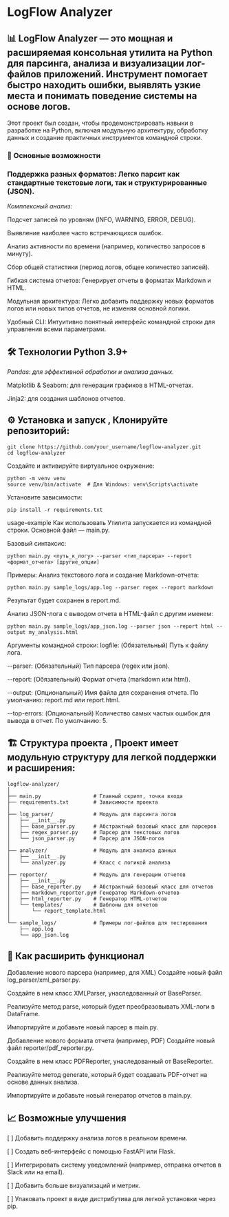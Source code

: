 # **LogFlow Analyzer**


## 📊 **LogFlow Analyzer** — это мощная и расширяемая консольная утилита на Python для парсинга, анализа и визуализации лог-файлов приложений. Инструмент помогает быстро находить ошибки, выявлять узкие места и понимать поведение системы на основе логов.

Этот проект был создан, чтобы продемонстрировать навыки в разработке на Python, включая модульную архитектуру, обработку данных и создание практичных инструментов командной строки.

### 🚀 Основные возможности
### Поддержка разных форматов: Легко парсит как стандартные текстовые логи, так и структурированные (JSON).

_Комплексный анализ:_

Подсчет записей по уровням (INFO, WARNING, ERROR, DEBUG).

Выявление наиболее часто встречающихся ошибок.

Анализ активности по времени (например, количество запросов в минуту).

Сбор общей статистики (период логов, общее количество записей).

Гибкая система отчетов: Генерирует отчеты в форматах Markdown и HTML.

Модульная архитектура: Легко добавить поддержку новых форматов логов или новых типов отчетов, не изменяя основной логики.

Удобный CLI: Интуитивно понятный интерфейс командной строки для управления всеми параметрами.

## 🛠️ Технологии Python 3.9+

_Pandas: для эффективной обработки и анализа данных._

Matplotlib & Seaborn: для генерации графиков в HTML-отчетах.

Jinja2: для создания шаблонов отчетов.

## ⚙️ Установка и запуск , Клонируйте репозиторий:
```
git clone https://github.com/your_username/logflow-analyzer.git
cd logflow-analyzer
```
Создайте и активируйте виртуальное окружение:
```
python -m venv venv
source venv/bin/activate  # Для Windows: venv\Scripts\activate
```
Установите зависимости:
```
pip install -r requirements.txt
```
usage-example Как использовать
Утилита запускается из командной строки. Основной файл — main.py.

Базовый синтаксис:
```
python main.py <путь_к_логу> --parser <тип_парсера> --report <формат_отчета> [другие_опции]
```
Примеры:
Анализ текстового лога и создание Markdown-отчета:
```
python main.py sample_logs/app.log --parser regex --report markdown
```
Результат будет сохранен в report.md.

Анализ JSON-лога с выводом отчета в HTML-файл с другим именем:
```
python main.py sample_logs/app_json.log --parser json --report html --output my_analysis.html
```
Аргументы командной строки:
logfile: (Обязательный) Путь к файлу лога.

--parser: (Обязательный) Тип парсера (regex или json).

--report: (Обязательный) Формат отчета (markdown или html).

--output: (Опциональный) Имя файла для сохранения отчета. По умолчанию: report.md или report.html.

--top-errors: (Опциональный) Количество самых частых ошибок для вывода в отчет. По умолчанию: 5.

## 🏗️ Структура проекта , Проект имеет модульную структуру для легкой поддержки и расширения:
```
logflow-analyzer/
│
├── main.py                 # Главный скрипт, точка входа
├── requirements.txt        # Зависимости проекта
│
├── log_parser/             # Модуль для парсинга логов
│   ├── __init__.py
│   ├── base_parser.py      # Абстрактный базовый класс для парсеров
│   ├── regex_parser.py     # Парсер для текстовых логов
│   └── json_parser.py      # Парсер для JSON-логов
│
├── analyzer/               # Модуль для анализа данных
│   ├── __init__.py
│   └── analyzer.py         # Класс с логикой анализа
│
├── reporter/               # Модуль для генерации отчетов
│   ├── __init__.py
│   ├── base_reporter.py    # Абстрактный базовый класс для отчетов
│   ├── markdown_reporter.py# Генератор Markdown-отчетов
│   ├── html_reporter.py    # Генератор HTML-отчетов
│   └── templates/          # Шаблоны для отчетов
│       └── report_template.html
│
└── sample_logs/            # Примеры лог-файлов для тестирования
    ├── app.log
    └── app_json.log
```
## 🧩 Как расширить функционал
Добавление нового парсера (например, для XML)
Создайте новый файл log_parser/xml_parser.py.

Создайте в нем класс XMLParser, унаследованный от BaseParser.

Реализуйте метод parse, который будет преобразовывать XML-логи в DataFrame.

Импортируйте и добавьте новый парсер в main.py.

Добавление нового формата отчета (например, PDF)
Создайте новый файл reporter/pdf_reporter.py.

Создайте в нем класс PDFReporter, унаследованный от BaseReporter.

Реализуйте метод generate, который будет создавать PDF-отчет на основе данных анализа.

Импортируйте и добавьте новый генератор отчетов в main.py.

## 📈 Возможные улучшения
[ ] Добавить поддержку анализа логов в реальном времени.

[ ] Создать веб-интерфейс с помощью FastAPI или Flask.

[ ] Интегрировать систему уведомлений (например, отправка отчетов в Slack или на email).

[ ] Добавить больше визуализаций и метрик.

[ ] Упаковать проект в виде дистрибутива для легкой установки через pip.
